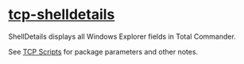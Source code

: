 # [tcp-shelldetails](https://chocolatey.org/packages/tcp-shelldetails)

ShellDetails displays all Windows Explorer fields in Total Commander.

See [TCP Scripts](https://chocolatey.org/packages/tcps) for package parameters and other notes.

